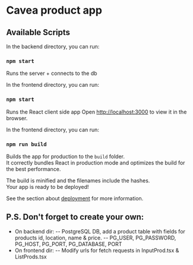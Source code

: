 # Cavea product app

## Available Scripts

In the backend directory, you can run:

### `npm start`

Runs the server + connects to the db

In the frontend directory, you can run:

### `npm start`

Runs the React client side app
Open [http://localhost:3000](http://localhost:3000) to view it in the browser.

In the frontend directory, you can run:

### `npm run build`

Builds the app for production to the `build` folder.\
It correctly bundles React in production mode and optimizes the build for the best performance.

The build is minified and the filenames include the hashes.\
Your app is ready to be deployed!

See the section about [deployment](https://facebook.github.io/create-react-app/docs/deployment) for more information.

## P.S. Don't forget to create your own:

- On backend dir:
  -- PostgreSQL DB, add a product table with fields for products id, location, name & price.
  -- PG_USER, PG_PASSWORD, PG_HOST, PG_PORT, PG_DATABASE, PORT
- On frontend dir:
  -- Modify urls for fetch requests in InputProd.tsx & ListProds.tsx
